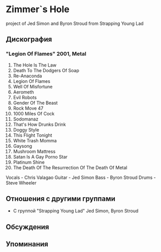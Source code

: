 # Zimmer`s Hole

project of Jed Simon and Byron Stroud from Strapping Young Lad

## Дискография

### "Legion Of Flames" 2001, Metal

1. The Hole Is The Law
2. Death To The Dodgers Of Soap
3. Re-Anaconda
4. Legion Of Flames
5. Well Of Misfortune
6. Aerometh
7. Evil Robots
8. Gender Of The Beast
9. Rock Move 47
10. 1000 Miles Of Cock
11. Sodomanaz
12. That's How Drunks Drink
13. Doggy Style
14. This Flight Tonight
15. White Trash Momma
16. Gaysong
17. Mushroom Mattress
18. Satan Is A Gay Porno Star
19. Platinum Shine
20. The Death Of The Resurrection Of The Death Of Metal

Vocals - Chris Valagao
Guitar - Jed Simon
Bass - Byron Stroud
Drums - Steve Wheeler



## Отношения с другими группами

* C группой "Strapping Young Lad" Jed Simon, Byron Stroud

## Обсуждения


## Упоминания

